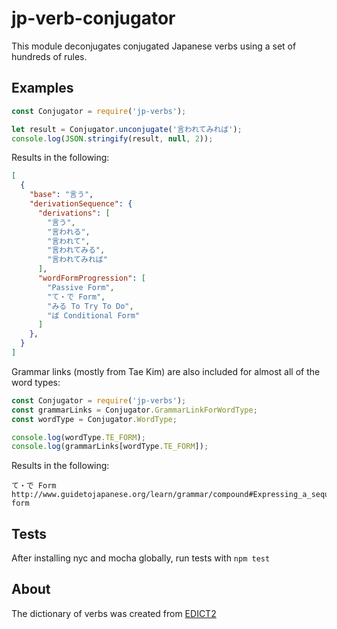 # jp-verb-conjugator

This module deconjugates conjugated Japanese verbs using a set of hundreds of rules.

## Examples

```js
const Conjugator = require('jp-verbs');

let result = Conjugator.unconjugate('言われてみれば');
console.log(JSON.stringify(result, null, 2));
```

Results in the following:

```json
[
  {
    "base": "言う",
    "derivationSequence": {
      "derivations": [
        "言う",
        "言われる",
        "言われて",
        "言われてみる",
        "言われてみれば"
      ],
      "wordFormProgression": [
        "Passive Form",
        "て・で Form",
        "みる To Try To Do",
        "ば Conditional Form"
      ]
    },
  }
]
```

Grammar links (mostly from Tae Kim) are also included for almost all of the word types:

```js
const Conjugator = require('jp-verbs');
const grammarLinks = Conjugator.GrammarLinkForWordType;
const wordType = Conjugator.WordType;

console.log(wordType.TE_FORM);
console.log(grammarLinks[wordType.TE_FORM]);
```

Results in the following:

```
て・で Form
http://www.guidetojapanese.org/learn/grammar/compound#Expressing_a_sequence_of_verbs_with_the_te-form
```

## Tests

After installing nyc and mocha globally, run tests with ```npm test```

## About

The dictionary of verbs was created from [EDICT2](http://www.edrdg.org/jmdict/edict.html)